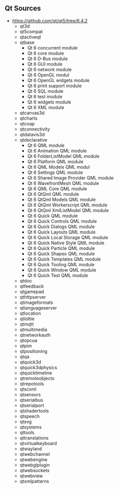 ## Qt Sources

* https://github.com/qt/qt5/tree/6.4.2
  * qt3d
  * qt5compat
  * qtactiveqt
  * qtbase
    * Qt 6 concurrent module
    * Qt 6 core module
    * Qt 6 D-Bus module
    * Qt 6 GUI module
    * Qt 6 network module
    * Qt 6 OpenGL modul
    * Qt 6 OpenGL widgets module
    * Qt 6 print support module
    * Qt 6 SQL module
    * Qt 6 test module
    * Qt 6 widgets module
    * Qt 6 XML module
  * qtcanvas3d
  * qtcharts
  * qtcoap
  * qtconnectivity
  * qtdatavis3d
  * qtdeclarative
    * Qt 6 QML module
    * Qt 6 Animation QML module
    * Qt 6 FolderListModel QML module
    * Qt 6 Platform QML module
    * Qt 6 QML Models QML modul
    * Qt 6 Settings QML module
    * Qt 6 Shared Image Provider QML module
    * Qt 6 WavefrontMesh QML module
    * Qt 6 QML Core QML module
    * Qt 6 QtQml QML module
    * Qt 6 QtQml Models QML module
    * Qt 6 QtQml Workerscript QML module
    * Qt 6 QtQml XmlListModel QML module
    * Qt 6 Quick QML module
    * Qt 6 Quick Controls QML module
    * Qt 6 Quick Dialogs QML module
    * Qt 6 Quick Layouts QML module
    * Qt 6 Quick Local Storage QML module
    * Qt 6 Quick Native Style QML module
    * Qt 6 Quick Particle QML module
    * Qt 6 Quick Shapes QML module
    * Qt 6 Quick Templates QML module
    * Qt 6 Quick Tooling QML module
    * Qt 6 Quick Window QML module
    * Qt 6 Quick Test QML module
  * qtdoc
  * qtfeedback
  * qtgamepad
  * qthttpserver
  * qtimageformats
  * qtlanguageserver
  * qtlocation
  * qtlottie
  * qtmqtt
  * qtmultimedia
  * qtnetworkauth
  * qtopcua
  * qtpim
  * qtpositioning
  * qtqa
  * qtquick3d
  * qtquick3dphysics
  * qtquicktimeline
  * qtremoteobjects
  * qtrepotools
  * qtscxml
  * qtsensors
  * qtserialbus
  * qtserialport
  * qtshadertools
  * qtspeech
  * qtsvg
  * qtsystems
  * qttools
  * qttranslations
  * qtvirtualkeyboard
  * qtwayland
  * qtwebchannel
  * qtwebengine
  * qtwebglplugin
  * qtwebsockets
  * qtwebview
  * qtxmlpatterns
